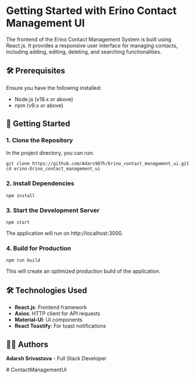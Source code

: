 




# Getting Started with Erino Contact Management UI

The frontend of the Erino Contact Management System is built using React.js. It provides a responsive user interface for managing contacts, including adding, editing, deleting, and searching functionalities.

## 🛠 Prerequisites
Ensure you have the following installed:

- Node.js (v18.x or above)
- npm (v9.x or above)

## 🚀 Getting Started
###  1. Clone the Repository

In the project directory, you can run:

``` 
git clone https://github.com/Adars987h/Erino_contact_management_ui.git
cd erino-Erino_contact_management_ui
```

### 2. Install Dependencies

```
npm install
```

### 3. Start the Development Server

```
npm start
```
The application will run on http://localhost:3000.

### 4. Build for Production
```
npm run build
```
This will create an optimized production build of the application.


## 🛠 Technologies Used
- __React.js__: Frontend framework
- __Axios__: HTTP client for API requests
- __Material-UI__: UI components
- __React Toastify__: For toast notifications


## 👨‍💻 Authors
__Adarsh Srivastava__ - Full Stack Developer

#   C o n t a c t M a n a g e m e n t U I  
 
